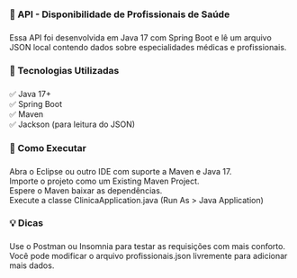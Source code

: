 <h3 align="left">🧠 API - Disponibilidade de Profissionais de Saúde</h3>

###

<p align="left">Essa API foi desenvolvida em Java 17 com Spring Boot e lê um arquivo JSON local contendo dados sobre especialidades médicas e profissionais.</p>

###

<h3 align="left">🧱 Tecnologias Utilizadas</h3>

###

<p align="left">✅ Java 17+<br>✅ Spring Boot<br>✅ Maven<br>✅ Jackson (para leitura do JSON)</p>

###

<h3 align="left">🚀 Como Executar</h3>

###

<p align="left">Abra o Eclipse ou outro IDE com suporte a Maven e Java 17.<br>  Importe o projeto como um Existing Maven Project.<br>  Espere o Maven baixar as dependências.<br>  Execute a classe ClinicaApplication.java (Run As > Java Application)</p>

###

<h3 align="left">💡 Dicas</h3>

###

<p align="left">Use o Postman ou Insomnia para testar as requisições com mais conforto.<br>  Você pode modificar o arquivo profissionais.json livremente para adicionar mais dados.</p>

###
